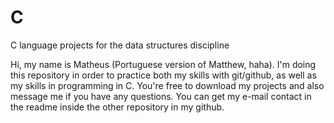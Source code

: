 # C
C language projects for the data structures discipline

Hi, my name is Matheus (Portuguese version of Matthew, haha). I'm doing this repository in order to practice both my skills with git/github, as well as my skills in programming in
C. You're free to download my projects and also message me if you have any questions. You can get my e-mail contact in the readme inside the other repository in my github.
